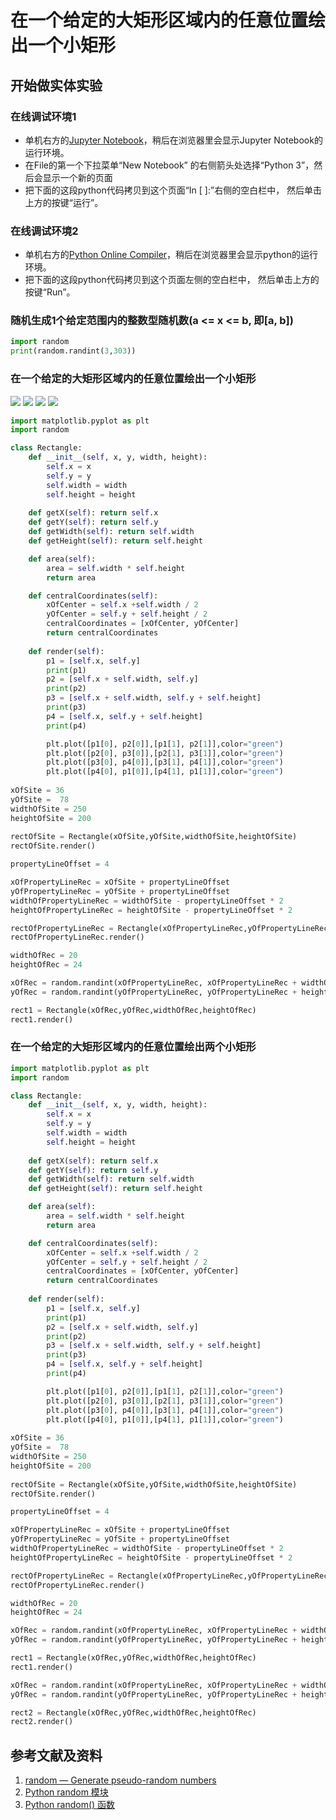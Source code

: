 ﻿# 在一个给定的大矩形区域内的任意位置绘出一个小矩形

## 开始做实体实验

### 在线调试环境1

- 单机右方的[Jupyter Notebook](https://mybinder.org/v2/gh/ipython/ipython-in-depth/master?filepath=binder/Index.ipynb)，稍后在浏览器里会显示Jupyter Notebook的运行环境。
- 在File的第一个下拉菜单“New Notebook” 的右侧箭头处选择“Python 3”，然后会显示一个新的页面
- 把下面的这段python代码拷贝到这个页面“In [ ]:”右侧的空白栏中， 然后单击上方的按键“运行”。

### 在线调试环境2

- 单机右方的[Python Online Compiler](https://trinket.io/python3/a5bd54189b)，稍后在浏览器里会显示python的运行环境。
- 把下面的这段python代码拷贝到这个页面左侧的空白栏中， 然后单击上方的按键“Run”。

### 随机生成1个给定范围内的整数型随机数(a <= x <= b, 即[a, b]) 
```python
import random
print(random.randint(3,303))   
```

### 在一个给定的大矩形区域内的任意位置绘出一个小矩形

![](/images/矩形在智能建筑设计算法中的应用/随机生成矩形左下角点的坐标/在一个给定的大矩形区域内的任意位置绘出一个小矩形/1a1.jpg)
![](/images/矩形在智能建筑设计算法中的应用/随机生成矩形左下角点的坐标/在一个给定的大矩形区域内的任意位置绘出一个小矩形/1a2.jpg)
![](/images/矩形在智能建筑设计算法中的应用/随机生成矩形左下角点的坐标/在一个给定的大矩形区域内的任意位置绘出一个小矩形/2a1.jpg)
![](/images/矩形在智能建筑设计算法中的应用/随机生成矩形左下角点的坐标/在一个给定的大矩形区域内的任意位置绘出一个小矩形/2a2.jpg)

```python
import matplotlib.pyplot as plt
import random

class Rectangle:
    def __init__(self, x, y, width, height):
        self.x = x
        self.y = y
        self.width = width
        self.height = height        
    
    def getX(self): return self.x
    def getY(self): return self.y
    def getWidth(self): return self.width
    def getHeight(self): return self.height

    def area(self):
    	area = self.width * self.height
    	return area

    def centralCoordinates(self):
    	xOfCenter = self.x +self.width / 2
    	yOfCenter = self.y + self.height / 2
    	centralCoordinates = [xOfCenter, yOfCenter]
    	return centralCoordinates
    	
    def render(self):
        p1 = [self.x, self.y]
        print(p1)
        p2 = [self.x + self.width, self.y]
        print(p2)
        p3 = [self.x + self.width, self.y + self.height]
        print(p3)
        p4 = [self.x, self.y + self.height]
        print(p4)

        plt.plot([p1[0], p2[0]],[p1[1], p2[1]],color="green")
        plt.plot([p2[0], p3[0]],[p2[1], p3[1]],color="green")
        plt.plot([p3[0], p4[0]],[p3[1], p4[1]],color="green")
        plt.plot([p4[0], p1[0]],[p4[1], p1[1]],color="green")	
        
xOfSite = 36 
yOfSite =  78
widthOfSite = 250
heightOfSite = 200
        
rectOfSite = Rectangle(xOfSite,yOfSite,widthOfSite,heightOfSite)
rectOfSite.render()

propertyLineOffset = 4

xOfPropertyLineRec = xOfSite + propertyLineOffset
yOfPropertyLineRec = yOfSite + propertyLineOffset
widthOfPropertyLineRec = widthOfSite - propertyLineOffset * 2
heightOfPropertyLineRec = heightOfSite - propertyLineOffset * 2

rectOfPropertyLineRec = Rectangle(xOfPropertyLineRec,yOfPropertyLineRec,widthOfPropertyLineRec,heightOfPropertyLineRec)
rectOfPropertyLineRec.render()

widthOfRec = 20
heightOfRec = 24

xOfRec = random.randint(xOfPropertyLineRec, xOfPropertyLineRec + widthOfPropertyLineRec - widthOfRec)
yOfRec = random.randint(yOfPropertyLineRec, yOfPropertyLineRec + heightOfPropertyLineRec - heightOfRec)

rect1 = Rectangle(xOfRec,yOfRec,widthOfRec,heightOfRec)
rect1.render()
```

### 在一个给定的大矩形区域内的任意位置绘出两个小矩形
```python
import matplotlib.pyplot as plt
import random

class Rectangle:
    def __init__(self, x, y, width, height):
        self.x = x
        self.y = y
        self.width = width
        self.height = height        
    
    def getX(self): return self.x
    def getY(self): return self.y
    def getWidth(self): return self.width
    def getHeight(self): return self.height

    def area(self):
    	area = self.width * self.height
    	return area

    def centralCoordinates(self):
    	xOfCenter = self.x +self.width / 2
    	yOfCenter = self.y + self.height / 2
    	centralCoordinates = [xOfCenter, yOfCenter]
    	return centralCoordinates
    	
    def render(self):
        p1 = [self.x, self.y]
        print(p1)
        p2 = [self.x + self.width, self.y]
        print(p2)
        p3 = [self.x + self.width, self.y + self.height]
        print(p3)
        p4 = [self.x, self.y + self.height]
        print(p4)

        plt.plot([p1[0], p2[0]],[p1[1], p2[1]],color="green")
        plt.plot([p2[0], p3[0]],[p2[1], p3[1]],color="green")
        plt.plot([p3[0], p4[0]],[p3[1], p4[1]],color="green")
        plt.plot([p4[0], p1[0]],[p4[1], p1[1]],color="green")	
        
xOfSite = 36 
yOfSite =  78
widthOfSite = 250
heightOfSite = 200
        
rectOfSite = Rectangle(xOfSite,yOfSite,widthOfSite,heightOfSite)
rectOfSite.render()

propertyLineOffset = 4

xOfPropertyLineRec = xOfSite + propertyLineOffset
yOfPropertyLineRec = yOfSite + propertyLineOffset
widthOfPropertyLineRec = widthOfSite - propertyLineOffset * 2
heightOfPropertyLineRec = heightOfSite - propertyLineOffset * 2

rectOfPropertyLineRec = Rectangle(xOfPropertyLineRec,yOfPropertyLineRec,widthOfPropertyLineRec,heightOfPropertyLineRec)
rectOfPropertyLineRec.render()

widthOfRec = 20
heightOfRec = 24

xOfRec = random.randint(xOfPropertyLineRec, xOfPropertyLineRec + widthOfPropertyLineRec - widthOfRec)
yOfRec = random.randint(yOfPropertyLineRec, yOfPropertyLineRec + heightOfPropertyLineRec - heightOfRec)

rect1 = Rectangle(xOfRec,yOfRec,widthOfRec,heightOfRec)
rect1.render()

xOfRec = random.randint(xOfPropertyLineRec, xOfPropertyLineRec + widthOfPropertyLineRec - widthOfRec)
yOfRec = random.randint(yOfPropertyLineRec, yOfPropertyLineRec + heightOfPropertyLineRec - heightOfRec)

rect2 = Rectangle(xOfRec,yOfRec,widthOfRec,heightOfRec)
rect2.render()
```

## 参考文献及资料

1. [random — Generate pseudo-random numbers](https://docs.python.org/3/library/random.html#module-random)
2. [Python random 模块](https://www.runoob.com/python3/python-random.html)
3. [Python random() 函数](https://www.runoob.com/python/func-number-random.html)
